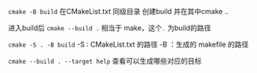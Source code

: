 
`cmake -B build`
在CMakeList.txt 同级目录 创建build 并在其中cmake ..

进入build后
`cmake --build .` 相当于 make，这个`.` 为build的路径

`cmake -S . -B build`
-S : CMakeList.txt 的路径
-B ：生成的 makefile 的路径

`cmake --build . --target help` 
查看可以生成哪些对应的目标